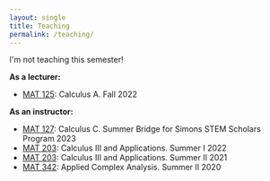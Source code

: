 ```yaml
---
layout: single
title: Teaching
permalink: /teaching/
---
```

I'm not teaching this semester!

**As a lecturer:**
* [MAT 125](https://www.math.stonybrook.edu/MAT125): Calculus A. Fall 2022

**As an instructor:**   
* [MAT 127](http://www.math.stonybrook.edu/MAT127): Calculus C. Summer Bridge for Simons STEM Scholars Program 2023
* [MAT 203](http://www.math.stonybrook.edu/MAT203): Calculus III and Applications. Summer I 2022
* [MAT 203](http://www.math.stonybrook.edu/MAT203): Calculus III and Applications. Summer II 2021
* [MAT 342](/teaching/mat342-summer20): Applied Complex Analysis. Summer II 2020   
